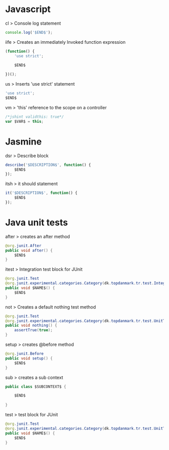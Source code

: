 # Javascript

cl > Console log statement
```javascript
console.log('$END$');
```

iife > Creates an immediately Invoked function expression
```javascript
(function() {
    'use strict';
    
    $END$

})();
```

us > Inserts 'use strict' statement
```javascript
'use strict';
$END$
```

vm > 'this' reference to the scope on a controller
```javascript
/*jshint validthis: true*/
var $VAR$ = this;
```

# Jasmine

dsr > Describe block
```javascript
describe('$DESCRIPTION$', function() {
    $END$
});
```

itsh > it should statement
```javascript
it('$DESCRIPTION$', function() {
    $END$
});
```

# Java unit tests

after > creates an after method
```java
@org.junit.After
public void after() {
    $END$   
}
```

itest > Integration test block for JUnit
```java
@org.junit.Test
@org.junit.experimental.categories.Category(dk.topdanmark.tr.test.IntegrationTest.class)
public void $NAME$() {
    $END$
} 
```

not > Creates a default nothing test method
```java
@org.junit.Test
@org.junit.experimental.categories.Category(dk.topdanmark.tr.test.UnitTest.class)
public void nothing() {
    assertTrue(true);
}
```

setup > creates @before method
```java
@org.junit.Before
public void setup() {
    $END$   
}
```

sub > creates a sub context
```java
public class $SUBCONTEXT$ {

    $END$
    
}
```

test > test block for JUnit
```java
@org.junit.Test
@org.junit.experimental.categories.Category(dk.topdanmark.tr.test.UnitTest.class)
public void $NAME$() {
    $END$
}
```
